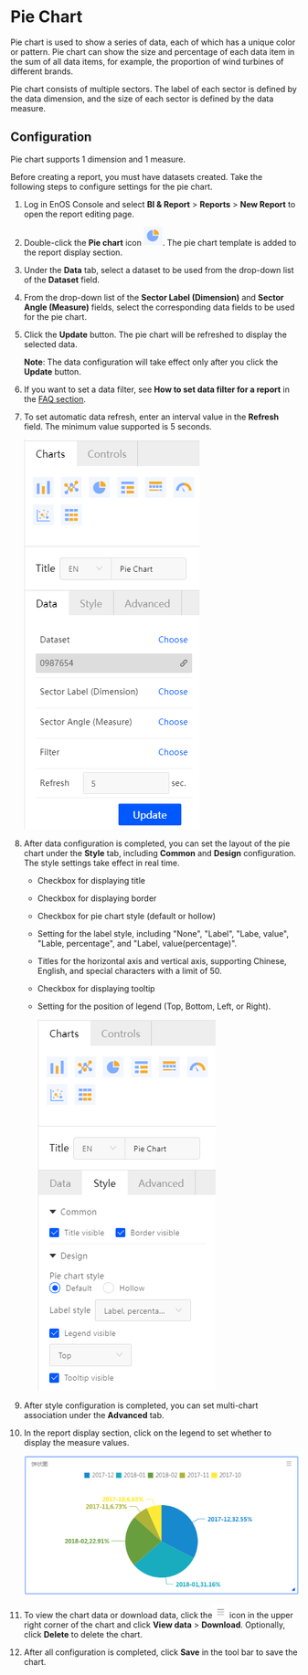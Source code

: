 # Pie Chart

Pie chart is used to show a series of data, each of which has a unique color or pattern. Pie chart can show the size and percentage of each data item in the sum of all data items, for example, the proportion of wind turbines of different brands.

Pie chart consists of multiple sectors. The label of each sector is defined by the data dimension, and the size of each sector is defined by the data measure.

## Configuration

Pie chart supports 1 dimension and 1 measure.

Before creating a report, you must have datasets created. Take the following steps to configure settings for the pie chart.

1. Log in EnOS Console and select **BI & Report** > **Reports** > **New Report** to open the report editing page.

2. Double-click the **Pie chart** icon ![pie_icon](../media/pie_icon.png). The pie chart template is added to the report display section.

3. Under the **Data** tab, select a dataset to be used from the drop-down list of the **Dataset** field.

4. From the drop-down list of the **Sector Label (Dimension)** and **Sector Angle (Measure)** fields, select the corresponding data fields to be used for the pie chart.

5. Click the **Update** button. The pie chart will be refreshed to display the selected data.

   **Note**: The data configuration will take effect only after you click the **Update** button.

6. If you want to set a data filter, see **How to set data filter for a report** in the [FAQ section](../report_faq).

7. To set automatic data refresh, enter an interval value in the **Refresh** field. The minimum value supported is 5 seconds.

   ![pie_data](../media/pie_data.png)

8. After data configuration is completed, you can set the layout of the pie chart under the **Style** tab, including **Common** and **Design** configuration. The style settings take effect in real time.

   - Checkbox for displaying title

   - Checkbox for displaying border 

   - Checkbox for pie chart style (default or hollow)

   - Setting for the label style, including "None", "Label", "Labe, value", "Lable, percentage", and "Label, value(percentage)".

   - Titles for the horizontal axis and vertical axis, supporting Chinese, English, and special characters with a limit of 50.

   - Checkbox for displaying tooltip

   - Setting for the position of legend (Top, Bottom, Left, or Right). 

     ![pie_style](../media/pie_style.png)

9. After style configuration is completed, you can set multi-chart association under the **Advanced** tab.

10. In the report display section, click on the legend to set whether to display the measure values.

    ![pie_legend](../media/pie_legend.png)

11. To view the chart data or download data, click the![chart_spread](../media/chart_spread.png)icon in the upper right corner of the chart and click **View data** > **Download**. Optionally, click **Delete** to delete the chart.

12. After all configuration is completed, click **Save** in the tool bar to save the chart.